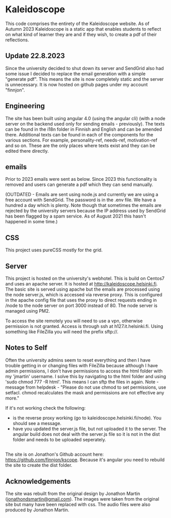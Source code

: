 # Kaleidoscope

This code comprises the entirety of the Kaleidoscope website. As of Autumn 2023 Kaleidoscope is a static app that enables students to reflect on what kind of learner they are and if they wish, to create a pdf of their reflections.

## Update 22.8.2023

Since the university decided to shut down its server and SendGrid also had some issue I decided to replace the email generation with a simple "generate pdf". This means the site is now completely static and the server is unnecessary. It is now hosted on github pages under my account "finnjon".

## Engineering

The site has been built using angular 4.0 (using the angular cli) (with a node server on the backend used only for sending emails - previously). The texts can be found in the i18n folder in Finnish and English and can be amended there. Additional texts can be found in each of the components for the various sections. For example, personality-ref, needs-ref, motivation-ref and so on. These are the only places where texts exist and they can be edited there directly.

## emails

Prior to 2023 emails were sent as below. Since 2023 this functionality is removed and users can generate a pdf which they can send manually.

(OUTDATED - Emails are sent using node.js and currently we are using a free account with SendGrid. The password is in the .env file. We have a hundred a day which is plenty. Note though that sometimes the emails are rejected by the university servers because the IP address used by SendGrid has been flagged by a spam service. As of August 2021 this hasn't happened in some time.)

## CSS

This project uses pureCSS mostly for the grid.

## Server

This project is hosted on the university's webhotel. This is build on Centos7 and uses an apache server. It is hosted at http://kaleidoscope.helsinki.fi. The basic site is served using apache but the emails are processed using the node server.js, which is accessed via reverse proxy. This is configured in the apache config file that uses the proxy to direct requests ending in /node to the node server on port 3000 instead of 80. The node server is managed using PM2.

To access the site remotely you will need to use a vpn, otherwise permission is not granted. Access is through ssh at h127.it.helsinki.fi. Using something like FileZilla you will need the prefix sftp://.

## Notes to Self

Often the university admins seem to reset everything and then I have trouble getting in or changing files with FileZilla because although I have admin permissions, I don't have permissions to access the html folder with my 'jmartin' username. I solve this by navigating to the html folder and using 'sudo chmod 777 -R html'. This means I can sftp the files in again. Note - message from helpdesk - "Please do not use chmod to set permissions, use setfacl. chmod recalculates the mask and permissions are not effective any more."

If it's not working check the following:
- is the reverse proxy working (go to kaleidoscope.helsinki.fi/node). You should see a message.
- have you updated the server.js file, but not uploaded it to the server. The angular build does not deal with the server.js file so it is not in the dist folder and needs to be uploaded seperately.

##

The site is on Jonathon's Github account here: https://github.com/finnjon/kscope. Because it's angular you need to rebuild the site to create the dist folder. 

## Acknowledgements

The site was rebuilt from the original design by Jonathon Martin (jonathondsmartin@gmail.com). The images were taken from the original site but many have been replaced with css. The audio files were also produced by Jonathon Martin. 
